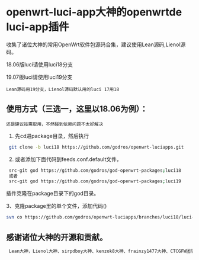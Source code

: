 # openwrt-luci-app大神的openwrtde luci-app插件
收集了诸位大神的常用OpenWrt软件包源码合集，建议使用Lean源码,Lienol源码。

18.06版luci请使用luci18分支

19.07版luci请使用luci19分支

`Lean源码用19分支，Lienol源码默认用的luci 17用18`


## 使用方式（三选一，这里以18.06为例）：
`还是建议按需取用，不然碰到依赖问题不太好解决`
1. 先cd进package目录，然后执行
```bash
 git clone -b luci18 https://github.com/godros/openwrt-luciapps.git
```
2. 或者添加下面代码到feeds.conf.default文件，
```bash
 src-git god https://github.com/godros/god-openwrt-packages;luci18
 或者
 src-git god https://github.com/godros/god-openwrt-packages;luci19
```
插件克隆在package目录下的god目录。

3、克隆package里的单个文件，添加代码()
```bash
svn co https://github.com/godros/openwrt-luciapps/branches/luci18/luci-app-godproxy ./package/luci-app-godproxy
```
## 感谢诸位大神的开源和贡献。
```bash
 Lean大神，Lienol大神、sirpdboy大神、kenzok8大神、frainzy1477大神、CTCGFW团队、garypang13大神、vernesong大神、rufengsuixing大神、jerrykuku大神、tty228大神、fw876大神、xiaorouji大神、xiaoqingfengATGH大神、lisaac大神、destan19大神、KFERMercer大神等等诸位大神。
```
